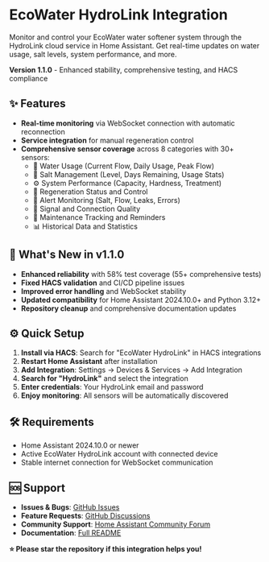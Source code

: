 # EcoWater HydroLink Integration

Monitor and control your EcoWater water softener system through the HydroLink cloud service in Home Assistant. Get real-time updates on water usage, salt levels, system performance, and more.

**Version 1.1.0** - Enhanced stability, comprehensive testing, and HACS compliance

## ✨ Features

- **Real-time monitoring** via WebSocket connection with automatic reconnection
- **Service integration** for manual regeneration control
- **Comprehensive sensor coverage** across 8 categories with 30+ sensors:
  - 🌊 Water Usage (Current Flow, Daily Usage, Peak Flow)
  - 🧂 Salt Management (Level, Days Remaining, Usage Stats)  
  - ⚙️ System Performance (Capacity, Hardness, Treatment)
  - 🔄 Regeneration Status and Control
  - 🚨 Alert Monitoring (Salt, Flow, Leaks, Errors)
  - 📶 Signal and Connection Quality
  - 🔧 Maintenance Tracking and Reminders
  - 📊 Historical Data and Statistics

## 🚀 What's New in v1.1.0

- **Enhanced reliability** with 58% test coverage (55+ comprehensive tests)
- **Fixed HACS validation** and CI/CD pipeline issues
- **Improved error handling** and WebSocket stability  
- **Updated compatibility** for Home Assistant 2024.10.0+ and Python 3.12+
- **Repository cleanup** and comprehensive documentation updates

## ⚙️ Quick Setup

1. **Install via HACS**: Search for "EcoWater HydroLink" in HACS integrations
2. **Restart Home Assistant** after installation
3. **Add Integration**: Settings → Devices & Services → Add Integration
4. **Search for "HydroLink"** and select the integration
5. **Enter credentials**: Your HydroLink email and password
6. **Enjoy monitoring**: All sensors will be automatically discovered

## 🛠️ Requirements

- Home Assistant 2024.10.0 or newer
- Active EcoWater HydroLink account with connected device
- Stable internet connection for WebSocket communication

## 🆘 Support

- **Issues & Bugs**: [GitHub Issues](https://github.com/GrumpyTanker/Ecowater-Hydrolink-HACS/issues)
- **Feature Requests**: [GitHub Discussions](https://github.com/GrumpyTanker/Ecowater-Hydrolink-HACS/discussions)
- **Community Support**: [Home Assistant Community Forum](https://community.home-assistant.io/)
- **Documentation**: [Full README](https://github.com/GrumpyTanker/Ecowater-Hydrolink-HACS#readme)

**⭐ Please star the repository if this integration helps you!**